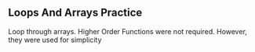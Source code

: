Loops And Arrays Practice
-----------------------------------------------
Loop through arrays. Higher Order Functions were not required. 
However, they were used for simplicity